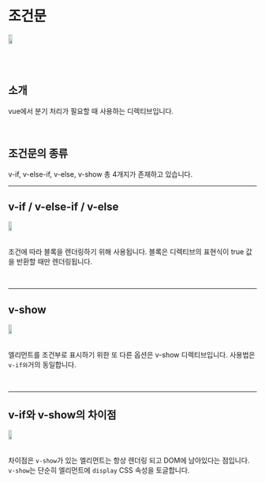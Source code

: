 <!-- prettier-ignore-start -->

# 조건문

<div class="container-fluid mt-4">
  <div class="row">
    <div class="col text-left" style="height: fit-content;width: fit-content;">
        <img src="/guide-dev/img/vue/v-if.png" class="img-thumbnail is-pd-10" style="width: 65%;max-width:1200px;" />
    </div>
  </div>
</div>

<br><br>

## 소개
vue에서 분기 처리가 필요할 때 사용하는 디렉티브입니다.

<br>

## 조건문의 종류

v-if, v-else-if, v-else, v-show
총 4개지가 존재하고 있습니다.

---

## v-if / v-else-if / v-else

<div class="container-fluid mt-4">
  <div class="row">
    <div class="col text-left" style="height: fit-content;width: fit-content;">
        <img src="/guide-dev/img/vue/v-if_1.png" class="img-thumbnail is-pd-10" style="width: 60%;max-width:1200px;" />
    </div>
  </div>
</div>
<br>

조건에 따라 블록을 렌더링하기 위해 사용됩니다. 
블록은 디렉티브의 표현식이 true 값을 반환할 때만 렌더링됩니다.

<br>

---
## v-show

<div class="container-fluid mt-4">
  <div class="row">
    <div class="col text-left" style="height: fit-content;width: fit-content;">
        <img src="/guide-dev/img/vue/v-show_1.png" class="img-thumbnail is-pd-10" style="height: 70%;width: 60%;max-width:1200px;" />
    </div>
  </div>
</div>
<br>

엘리먼트를 조건부로 표시하기 위한 또 다른 옵션은 v-show 디렉티브입니다. 
사용법은 `v-if와`거의 동일합니다.

<br>

---
## v-if와 v-show의 차이점

<div class="container-fluid mt-4">
  <div class="row">
    <div class="col text-left" style="height: fit-content;width: fit-content;">
        <img src="/guide-dev/img/vue/v-if_v-show_1.png" class="img-thumbnail is-pd-10" style="height: 70%;width: 60%;max-width:1200px;" />
    </div>
  </div>
</div>
<br>

차이점은 `v-show`가 있는 엘리먼트는 항상 렌더링 되고 DOM에 남아있다는 점입니다. 
`v-show`는 단순히 엘리먼트에 `display` CSS 속성을 토글합니다.
<!-- prettier-ignore-end -->

